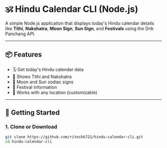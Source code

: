 # 🕉️ Hindu Calendar CLI (Node.js)

A simple Node.js application that displays today's Hindu calendar details like **Tithi**, **Nakshatra**, **Moon Sign**, **Sun Sign**, and **Festivals** using the Drik Panchang API.

---

## 📦 Features

- 🗓️ Get today's Hindu calendar data
- 📿 Shows Tithi and Nakshatra
- 🌙 Moon and Sun zodiac signs
- 🎉 Festival information
- 📍 Works with any location (customizable)

---

## 🚀 Getting Started

### 1. Clone or Download

```bash
git clone https://github.com/riteshk721/hindu-calendar-cli.git
cd hindu-calendar-cli
